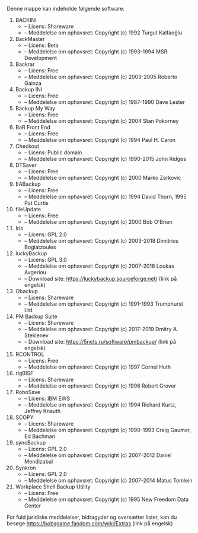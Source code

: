 ﻿Denne mappe kan indeholde følgende software:

1. BACKINI
   - – Licens: Shareware
   - – Meddelelse om ophavsret: Copyright (c) 1992 Turgut Kalfaoğlu
2. BackMaster
   - – Licens: Beta
   - – Meddelelse om ophavsret: Copyright (c) 1993-1994 MSR Development
3. Backrar
   - – Licens: Free
   - – Meddelelse om ophavsret: Copyright (c) 2003-2005 Roberto Gainza
4. Backup INI
   - – Licens: Free
   - – Meddelelse om ophavsret: Copyright (c) 1987-1990 Dave Lester
5. Backup My Way
   - – Licens: Free
   - – Meddelelse om ophavsret: Copyright (c) 2004 Stan Pokorney
6. BaR Front End
   - – Licens: Free
   - – Meddelelse om ophavsret: Copyright (c) 1994 Paul H. Caron
7. Checkout
   - – Licens: Public domain
   - – Meddelelse om ophavsret: Copyright (c) 1990-2015 John Ridges
8. DTSaver
   - – Licens: Free
   - – Meddelelse om ophavsret: Copyright (c) 2000 Marko Zarkovic
9. EABackup
   - – Licens: Free
   - – Meddelelse om ophavsret: Copyright (c) 1994 David Thorn, 1995 Pat Curtis
10. fileUpdate
    - – Licens: Free
    - – Meddelelse om ophavsret: Copyright (c) 2000 Bob O'Brien
11. Iris
    - – Licens: GPL 2.0
    - – Meddelelse om ophavsret: Copyright (c) 2003-2018 Dimitrios Bogiatzoules
12. luckyBackup
    - – Licens: GPL 3.0
    - – Meddelelse om ophavsret: Copyright (c) 2007-2018 Loukas Avgeriou
    - – Download site: https://luckybackup.sourceforge.net/ (link på engelsk)
13. Obackup
    - – Licens: Shareware
    - – Meddelelse om ophavsret: Copyright (c) 1991-1993 Trumphurst Ltd.
14. PM Backup Suite
    - – Licens: Shareware
    - – Meddelelse om ophavsret: Copyright (c) 2017-2019 Dmitry A. Steklenev
    - – Download site: https://5nets.ru/software/pmbackup/ (link på engelsk)
15. RCONTROL
    - – Licens: Free
    - – Meddelelse om ophavsret: Copyright (c) 1997 Cornel Huth
16. rlgBISF
    - – Licens: Shareware
    - – Meddelelse om ophavsret: Copyright (c) 1998 Robert Grover
17. RoboSave
    - – Licens: IBM EWS
    - – Meddelelse om ophavsret: Copyright (c) 1994 Richard Kurtz, Jeffrey Knauth
18. SCOPY
    - – Licens: Shareware
    - – Meddelelse om ophavsret: Copyright (c) 1990-1993 Craig Gaumer, Ed Bachman
19. syncBackup
    - – Licens: GPL 2.0
    - – Meddelelse om ophavsret: Copyright (c) 2007-2012 Daniel Mendizabal
20. Synkron
    - – Licens: GPL 2.0
    - – Meddelelse om ophavsret: Copyright (c) 2007-2014 Matus Tomlein
21. Workplace Shell Backup Utility
    - – Licens: Free
    - – Meddelelse om ophavsret: Copyright (c) 1995 New Freedom Data Center

For fuld juridiske meddelelser, bidragyder og oversætter lister, kan du besøge https://bobsgame.fandom.com/wiki/Extras (link på engelsk)
